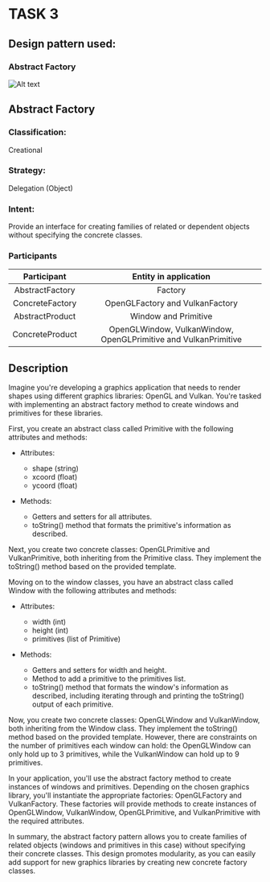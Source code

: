 # TASK 3

## Design pattern used:
### Abstract Factory

![Alt text](https://cdn.discordapp.com/attachments/1092393954856669235/1140724238026817546/Abstract_Factory.jpg)

## Abstract Factory

### Classification:
Creational

### Strategy:
Delegation (Object)

### Intent:
Provide an interface for creating families of related or dependent objects without specifying the concrete classes.

### Participants

| Participant         | Entity in application                                           |
| :-----------------: | :--------------------------------------------------------------:|
| AbstractFactory     | Factory                                                         |
| ConcreteFactory     | OpenGLFactory and VulkanFactory                                 |
| AbstractProduct     | Window and Primitive                                            |
| ConcreteProduct     | OpenGLWindow, VulkanWindow, OpenGLPrimitive and VulkanPrimitive |

## Description
Imagine you're developing a graphics application that needs to render shapes using different graphics libraries: OpenGL and Vulkan. You're tasked with implementing an abstract factory method to create windows and primitives for these libraries. <br />

First, you create an abstract class called Primitive with the following attributes and methods:
* Attributes:
    * shape (string)
    * xcoord (float)
    * ycoord (float)

* Methods:
    * Getters and setters for all attributes.
    * toString() method that formats the primitive's information as described.

Next, you create two concrete classes: OpenGLPrimitive and VulkanPrimitive, both inheriting from the Primitive class. They implement the toString() method based on the provided template.

Moving on to the window classes, you have an abstract class called Window with the following attributes and methods:
* Attributes:
    * width (int)
    * height (int)
    * primitives (list of Primitive)

* Methods:
    * Getters and setters for width and height.
    * Method to add a primitive to the primitives list.
    * toString() method that formats the window's information as described, including iterating through and printing the toString() output of each primitive.

Now, you create two concrete classes: OpenGLWindow and VulkanWindow, both inheriting from the Window class. They implement the toString() method based on the provided template. However, there are constraints on the number of primitives each window can hold: the OpenGLWindow can only hold up to 3 primitives, while the VulkanWindow can hold up to 9 primitives.

In your application, you'll use the abstract factory method to create instances of windows and primitives. Depending on the chosen graphics library, you'll instantiate the appropriate factories: OpenGLFactory and VulkanFactory. These factories will provide methods to create instances of OpenGLWindow, VulkanWindow, OpenGLPrimitive, and VulkanPrimitive with the required attributes.

In summary, the abstract factory pattern allows you to create families of related objects (windows and primitives in this case) without specifying their concrete classes. This design promotes modularity, as you can easily add support for new graphics libraries by creating new concrete factory classes.
